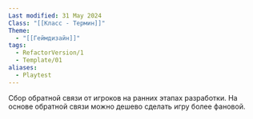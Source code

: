 ```yaml
---
Last modified: 31 May 2024
Class: "[[Класс - Термин]]"
Theme:
  - "[[Геймдизайн]]"
tags:
  - RefactorVersion/1
  - Template/01
aliases:
  - Playtest
---
```

Сбор обратной связи от игроков на ранних этапах разработки.
На основе обратной связи можно дешево сделать игру более фановой.